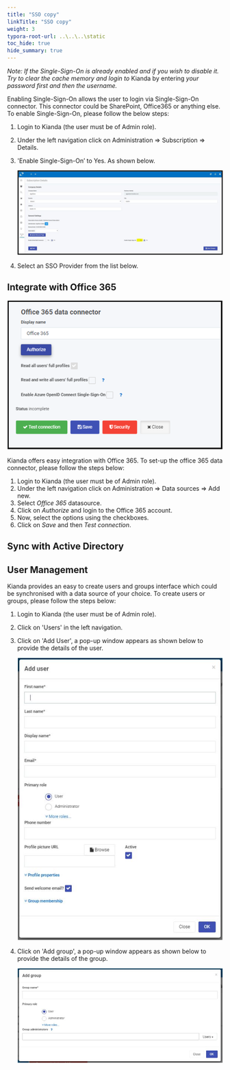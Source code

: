 ```yaml
---
title: "SSO copy"
linkTitle: "SSO copy"
weight: 3
typora-root-url: ..\..\..\static
toc_hide: true
hide_summary: true
---
```


*Note: If the Single-Sign-On is already enabled and if you wish to disable it. Try to clear the cache memory and* *login to* Kianda by entering *your password first and then the username.*  

Enabling Single-Sign-On allows the user to login via Single-Sign-On connector. This connector could be SharePoint, Office365 or anything else. To enable Single-Sign-On, please follow the below steps:

1. Login to Kianda (the user must be of Admin role). 

2. Under the left navigation click on Administration => Subscription => Details. 

3. 'Enable Single-Sign-On’ to Yes. As shown below.

   ![Single Sign On configuration](/images/kianda-sso.jpg)

4. Select an SSO Provider from the list below.

## Integrate with Office 365

![Office 365 connector settings](/images/IntegrateOffice365.PNG)

Kianda offers easy integration with Office 365. To set-up the office 365 data connector, please follow the steps below:

1. Login to Kianda (the user must be of Admin role).
2. Under the left navigation click on Administration => Data sources => Add new. 
3. Select *Office 365* datasource.
4. Click on *Authorize* and login to the Office 365 account.
5. Now, select the options using the checkboxes.
6. Click on *Save* and then *Test connection*.

## Sync with Active Directory

## User Management

Kianda provides an easy to create users and groups interface which could be synchronised with a data source of your choice. To create users or groups, please follow the steps below:

1. Login to Kianda (the user must be of Admin role). 

2. Click on 'Users' in the left navigation.

3. Click on 'Add User', a pop-up window appears as shown below to provide the details of the user.

   ![Add user dialog](/images/kianda-create-user.JPG)

4. Click on 'Add group', a pop-up window appears as shown below to provide the details of the group.

   ![Add group dialog](/images/kianda-create-group.JPG)



